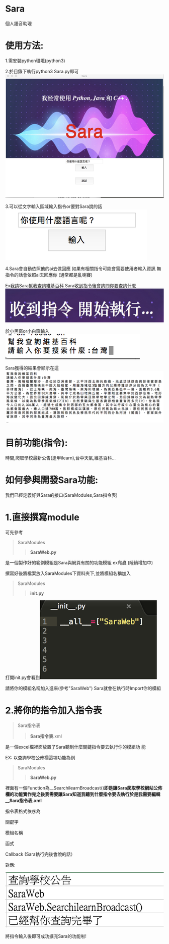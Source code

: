 # Sara
個人語音助理

 使用方法:
=
1.需安裝python環境(python3)

2.於目錄下執行python3 Sara.py即可 ![](Saratitle.png)

3.可以從文字輸入區域輸入指令or要對Sara說的話 ![](input.png) 

4.Sara會自動依照他的ai去做回應 如果有相關指令可能會需要使用者輸入資訊 無指令的話會依照ai去回應你
(通常都是亂喇賽)

Ex我請Sara幫我查詢維基百科 Sara收到指令後會詢問你要查詢什麼 ![](Getcommand.png)

於小黑窗or小白窗輸入![](Searching.png)

Sara獲得的結果會顯示在這 ![](SaraResult.png)



目前功能(指令):
=
時間,爬取學校最新公告(逢甲ilearn),台中天氣,維基百科...


如何參與開發Sara功能:
=
我們已經定義好與Sara的接口(SaraModules,Sara指令表)

1.直接撰寫module
==

可先參考
>SaraModules
>>__SaraWeb.py__

是一個製作好的範例模組是Sara與網頁有關的功能模組 ex爬蟲 (陸續增加中)

撰寫好後將檔案放入SaraModules下資料夾下,並將模組名稱加入
>SaraModules
>>__init.py__


打開init.py會看到![](init.py.png)


請將你的模組名稱加入進來(參考"SaraWeb") Sara就會在執行時Import你的模組

2.將你的指令加入指令表
==

>Sara指令表
>>__Sara指令表__.xml


是一個excel檔裡面放置了Sara聽到什麼關鍵指令要去執行你的模組功                        能 

EX: 以查詢學校公佈欄這項功能為例
>SaraModules
>>__SaraWeb.py__

裡面有一個Function為__SearchilearnBroadcast()__即是讓Sara爬取學校網站公佈欄的功能實作完之後我需要讓Sara知道我聽到什麼指令要去執行於是我需要編輯__Sara指令表.xml__

指令表格式依序為 

關鍵字

模組名稱

函式

Callback (Sara執行完後會說的話）

對應:

![](xml.png)

將指令輸入後即可成功擴充Sara的功能啦!
              
